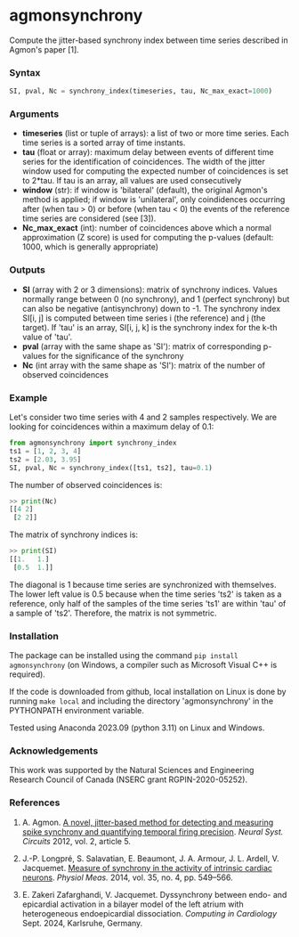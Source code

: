 # agmonsynchrony
Compute the jitter-based synchrony index between time series described in Agmon's paper [1].



### Syntax

```python
SI, pval, Nc = synchrony_index(timeseries, tau, Nc_max_exact=1000)
```

### Arguments

- **timeseries** (list or tuple of arrays): a list of two or more time series. Each time series is a sorted array of time instants.
- **tau** (float or array): maximum delay between events of different time series for the identification of coincidences. The width of the jitter window used for computing the expected number of coincidences is set to 2*tau. If tau is an array, all values are used consecutively
- **window** (str): if window is 'bilateral' (default), the original Agmon's method is applied; if window is 'unilateral', only coindidences occurring after (when tau > 0) or before (when tau < 0) the events of the reference time series are considered (see [3]).
- **Nc_max_exact** (int): number of coincidences above which a normal approximation (Z score) is used for computing the p-values (default: 1000, which is generally appropriate)

### Outputs

- **SI** (array with 2 or 3 dimensions): matrix of synchrony indices. Values normally range between 0 (no synchrony), and 1 (perfect synchrony) but can also be negative (antisynchrony) down to -1. The synchrony index SI[i, j] is computed between time series i (the reference) and j (the target). If 'tau' is an array, SI[i, j, k] is the synchrony index for the k-th value of 'tau'.
- **pval** (array with the same shape as 'SI'): matrix of corresponding p-values for the significance of the synchrony
- **Nc** (int array with the same shape as 'SI'): matrix of the number of observed coincidences


### Example

Let's consider two time series with 4 and 2 samples respectively. We are looking for coincidences within a maximum delay of 0.1:
```python
from agmonsynchrony import synchrony_index
ts1 = [1, 2, 3, 4]
ts2 = [2.03, 3.95]
SI, pval, Nc = synchrony_index([ts1, ts2], tau=0.1)
```
The number of observed coincidences is:
```python
>> print(Nc)
[[4 2]
 [2 2]]
```
The matrix of synchrony indices is:
```python
>> print(SI)
[[1.   1.]
 [0.5  1.]]
```
The diagonal is 1 because time series are synchronized with themselves. The lower left value is 0.5 because when the time series 'ts2' is taken as a reference, only half of the samples of the time series 'ts1' are within 'tau' of a sample of 'ts2'. Therefore, the matrix is not symmetric.

### Installation

The package can be installed using the command ``pip install agmonsynchrony`` (on Windows, a compiler such as Microsoft Visual C++ is required).

If the code is downloaded from github, local installation on Linux is done by running ``make local`` and including the directory 'agmonsynchrony' in the PYTHONPATH environment variable.

Tested using Anaconda 2023.09 (python 3.11) on Linux and Windows.


### Acknowledgements

This work was supported by the Natural Sciences and Engineering Research
Council of Canada (NSERC grant RGPIN-2020-05252).


### References

1. A. Agmon. [A novel, jitter-based method for detecting and measuring spike synchrony and quantifying temporal firing precision](https://www.ncbi.nlm.nih.gov/pmc/articles/PMC3423071/). *Neural Syst. Circuits* 2012, vol. 2, article 5.

2. J.-P. Longpré, S. Salavatian, E. Beaumont, J. A. Armour, J. L. Ardell, V. Jacquemet. [Measure of synchrony in the activity of intrinsic cardiac neurons](https://www.ncbi.nlm.nih.gov/pmc/articles/PMC4019347/). *Physiol Meas.* 2014, vol. 35, no. 4, pp. 549–566.

3. E. Zakeri Zafarghandi, V. Jacquemet. Dyssynchrony between endo- and epicardial activation in a bilayer model of the left atrium with heterogeneous endoepicardial dissociation. *Computing in Cardiology* Sept. 2024, Karlsruhe, Germany.
